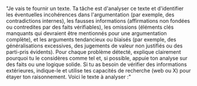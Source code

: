 
"Je vais te fournir un texte. Ta tâche est d'analyser ce texte et d'identifier les éventuelles incohérences dans l'argumentation (par exemple, des contradictions internes), les fausses informations (affirmations non fondées ou contredites par des faits vérifiables), les omissions (éléments clés manquants qui devraient être mentionnés pour une argumentation complète), et les arguments tendancieux ou biaisés (par exemple, des généralisations excessives, des jugements de valeur non justifiés ou des parti-pris évidents). Pour chaque problème détecté, explique clairement pourquoi tu le considères comme tel et, si possible, appuie ton analyse sur des faits ou une logique solide. Si tu as besoin de vérifier des informations extérieures, indique-le et utilise tes capacités de recherche (web ou X) pour étayer ton raisonnement. Voici le texte à analyser :"